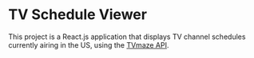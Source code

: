 # TV Schedule Viewer

This project is a React.js application that displays TV channel schedules currently airing in the US, using the [TVmaze API]([(https://www.tvmaze.com/api)]).


